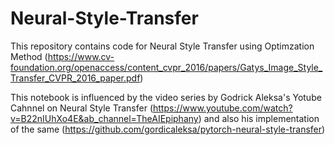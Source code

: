 # Neural-Style-Transfer
This repository contains code for Neural Style Transfer using Optimzation Method
(https://www.cv-foundation.org/openaccess/content_cvpr_2016/papers/Gatys_Image_Style_Transfer_CVPR_2016_paper.pdf)

This notebook is influenced by the video series by Godrick Aleksa's Yotube Cahnnel on Neural Style Transfer (https://www.youtube.com/watch?v=B22nIUhXo4E&ab_channel=TheAIEpiphany)
and also his implementation of the same (https://github.com/gordicaleksa/pytorch-neural-style-transfer)
